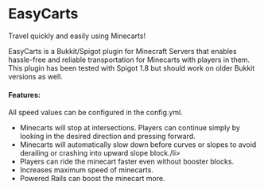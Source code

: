 # EasyCarts
Travel quickly and easily using Minecarts!

<p>
EasyCarts is a Bukkit/Spigot plugin for Minecraft Servers that enables hassle-free and reliable 
transportation for Minecarts with players in them. 
This plugin has been tested with Spigot 1.8 but should work on older Bukkit versions as well. 
</p>

<h4>Features:</h4>
All speed values can be configured in the config.yml.
<ul>
  <li>Minecarts will stop at intersections. Players can continue simply by looking in the desired direction and pressing forward.</li>
  <li>Minecarts will automatically slow down before curves or slopes to avoid derailing or crashing into upward slope block./li>
  <li>Players can ride the minecart faster even without booster blocks.</li>
  <li>Increases maximum speed of minecarts.</li>
  <li>Powered Rails can boost the minecart more.</li>
</ul>
